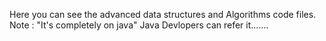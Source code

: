 Here you can see the advanced data structures and Algorithms code files. Note : "It's completely on java" Java Devlopers can refer it....... 
